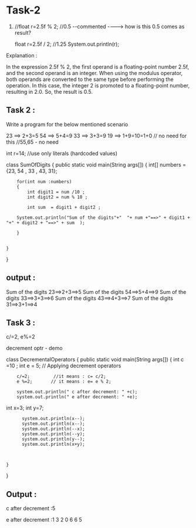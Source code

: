 # Task-2


1) //float r=2.5f % 2; //0.5 --commented ----> how is this 0.5 comes as result?

	float r=2.5f / 2;    //1.25
	System.out.println(r);

Explanation :

In the expression 2.5f % 2, the first operand is a floating-point number 2.5f, and the second operand is an integer.
When using the modulus operator, both operands are converted to the same type before performing the operation.
In this case, the integer 2 is promoted to a floating-point number, resulting in 2.0.
So, the result is 0.5.


Task 2 :
-----------------------------------------------------------------------------------------------------------------------------------------------
Write a program for the below mentioned scenario

23 ==> 2+3=5
54 ==> 5+4=9
33 ==> 3+3=9
19 ==> 1+9=10=1+0 // no need for this
//55,65 - no need

int r=14; //use only literals  (hardcoded values)


class SumOfDigits 
{
	public static void main(String args[])
	{
		int[] numbers = {23, 54 , 33 , 43, 31};
		
		for(int num :numbers)
		{
			int digit1 = num /10 ;
			int digit2 = num % 10 ;
			
			int sum  = digit1 + digit2 ;
			
		System.out.println("Sum of the digits"+"  "+ num +"==>" + digit1 + "+" + digit2 + "==>" + sum  );
			
		}
	
		
	}
}

output :
-----------
Sum of the digits  23==>2+3==>5
Sum of the digits  54==>5+4==>9
Sum of the digits  33==>3+3==>6
Sum of the digits  43==>4+3==>7
Sum of the digits  31==>3+1==>4


Task 3 :
---------------------------------------------------------------------------------------------------------------------------------------------
c/=2, e%=2

decrement optr - demo

class DecrementalOperators
{
    public static void main(String args[])
    {
        int c =10 ;
        int e = 5;
        // Applying decrement operators 

        c/=2;         //it means : c= c/2;
        e %=2;       // it means : e= e % 2;

        system.out.println(" c after decrement: " +c);
        system.out.println(" e after decrement: " +e);

 int x=3;
 int y=7;

          system.out.println(x--);
          system.out.println(x--);
          system.out.println(--x);
          system.out.println(--y);
          system.out.println(y--);
          system.out.println(x+y);
        
        
        
    }
}

Output :
--------------
c after decrement :5

e after decrement :1
3
2
0
6
6
5
